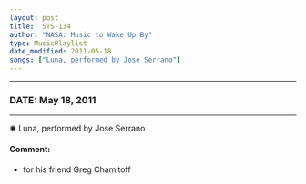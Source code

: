 ```yaml
---
layout: post
title:  STS-134
author: "NASA: Music to Wake Up By"
type: MusicPlaylist
date_modified: 2011-05-18
songs: ["Luna, performed by Jose Serrano"]
---
```


----
### DATE: May 18, 2011
----
✺ Luna, performed by Jose Serrano

#### Comment:
* for his friend Greg Chamitoff



<br/>
<center>
	<a target="_blank"
	   href="https://twitter.com/intent/tweet?hashtags=Space,NASA,Playlist,NASAWakeupCalls,SpaceProgram&text={{ page.author}}, '{{ page.songs.first }}' {{ page.title }}, {{ page.date | date: '%B %d, %Y' }}. {{ site.url }}{{ page.url }} @nasawakeupcalls">
	   <i class="fab fa-twitter" alt="Tweet this page" style="font-size: 1.3em;"></i>
	</a>
	&nbsp; 	<i class="fas fa-user-astronaut" style="font-size: 1.5em;"></i> &nbsp;
    <a type="amzn" search="'Luna, performed by Jose Serrano'" category="popular music">
        <i class="fab fa-amazon" style="font-size: 1.3em;"></i>
    </a>
</center>
